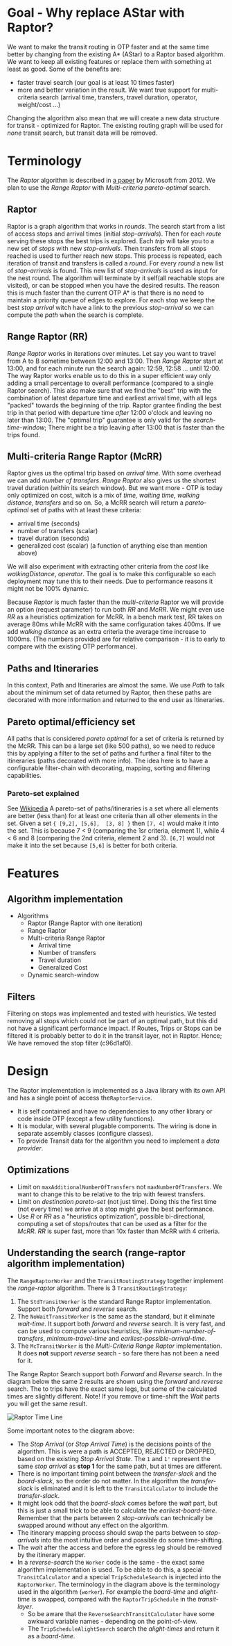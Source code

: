 # Goal - Why replace AStar with Raptor?

We want to make the transit routing in OTP faster and at the same time better by changing from the existing A* (AStar) to a Raptor based algorithm. We want to keep all existing features or replace them with something at least as good. Some of the benefits are:

- faster travel search (our goal is at least 10 times faster)
- more and better variation in the result. We want  true support for multi-criteria search (arrival time, transfers, travel duration, operator, weight/cost ...) 

Changing the algorithm also mean that we will create a new data structure for transit - optimized for Raptor. The existing routing graph will be used for _none_ transit search, but transit data will be removed.

# Terminology
The *Raptor* algorithm is described in [a paper](https://www.microsoft.com/en-us/research/wp-content/uploads/2012/01/raptor_alenex.pdf) by Microsoft from 2012. We plan to use the _Range Raptor_ with _Multi-criteria pareto-optimal_ search.

## Raptor
Raptor is a graph algorithm that works in _rounds_. The search start from a list of access stops and arrival times (initial _stop-arrivals_). Then for each _route_ serving these stops the best trips is explored. Each _trip_ will take you to a new set of _stops_ with new _stop-arrivals_. Then transfers from all stops reached is used to further reach new stops. This process is repeated, each iteration of transit and transfers is called a _round_. For every _round_ a new list of _stop-arrivals_ is found. This new list of _stop-arrivals_ is used as input for the nest round. The algorithm will terminate by it self(all reachable stops are visited), or can be stopped when you have the desired results. The reason this is much faster than the current OTP A* is that there is no need to maintain a priority queue of edges to explore. For each stop we keep the best _stop arrival_ witch have a link to the previous _stop-arrival_ so we can compute the _path_ when the search is complete.

## Range Raptor (RR)
_Range Raptor_ works in iterations over minutes. Let say you want to travel from A to B sometime between 12:00 and 13:00. Then _Range Raptor_ start at 13:00, and for each minute run the search again: 12:59, 12:58 ... until 12:00. The way Raptor works enable us to do this in a super efficient way only adding a small percentage to overall performance (compared to a single Raptor search). This also make sure that we find the "best" trip with the combination of latest departure time and earliest arrival time, with all legs "packed" towards the beginning of the trip. Raptor grantee finding the best trip in that period with departure time _after_ 12:00 o'clock and leaving no later than 13:00. The "optimal trip" guarantee is only valid for the _search-time-window_; There might be a trip leaving after 13:00 that is faster than the trips found. 

## Multi-criteria Range Raptor (McRR) 
Raptor gives us the optimal trip based on _arrival time_. With some overhead we can add _number of transfers_. _Range Raptor_ also gives us the shortest travel duration (within its search window). But we want more - OTP is today only optimized on cost, witch is a mix of _time, waiting time, walking distance, transfers_ and so on. So, a McRR search will return a *pareto-optimal* set of paths with at least these criteria:
- arrival time (seconds)
- number of transfers (scalar)
- travel duration (seconds)
- generalized cost (scalar) (a function of anything else than mention above)

We will also experiment with extracting other criteria from the _cost_ like _walkingDistance_,  _operator_. The goal is to make this configurable so each deployment may tune this to their needs. Due to performance reasons it might not be 100% dynamic.

Because _Raptor_ is much faster than the _multi-criteria_ Raptor we will provide an option (request parameter) to run both _RR_  and _McRR_. We might even use _RR_ as a heuristics optimization for McRR. In a bench mark test, RR takes on average 80ms while McRR with the same configuration takes 400ms. If we add _walking distance_ as an extra criteria the average time increase to 1000ms. (The numbers provided are for relative comparison - it is to early to compare with the existing OTP performance).

## Paths and Itineraries 
In this context, Path and Itineraries are almost the same. We use *Path* to talk about the minimum set of data returned by Raptor, then these paths are decorated with more information and returned to the end user as Itineraries. 

## Pareto optimal/efficiency set
All paths that is considered *pareto optimal* for a set of criteria is returned by the McRR. This can be a large set (like 500 paths), so we need to reduce this by applying a filter to the set of paths and further a final filter to the itineraries (paths decorated with more info). The idea here is to have a configurable filter-chain with decorating, mapping, sorting and filtering capabilities.

### Pareto-set explained
See [Wikipedia](https://en.wikipedia.org/wiki/Pareto_efficiency) A pareto-set of paths/itineraries is a set where all elements are better (less than) for at least one criteria than all other elements in the set. Given a set `{ [9,2], [5,6],  [3, 8] }` then `[7, 4]` would make it into the set. This is because  7 < 9 (comparing the 1sr criteria, element 1), while 4 < 6 and 8 (comparing the 2nd criteria, element 2 and 3). `[6,7]` would not make it into the set because `[5,6]` is better for both criteria.

# Features
## Algorithm implementation
- Algorithms
    - Raptor (Range Raptor with one iteration)
    - Range Raptor
    - Multi-criteria Range Raptor
        - Arrival time
        - Number of transfers
        - Travel duration
        - Generalized Cost
    - Dynamic search-window
    
## Filters
Filtering on stops was implemented and tested with heuristics. We tested removing all stops which could not be part of an optimal path, but this did not have a significant performance impact. If Routes, Trips or Stops can be filtered it is probably better to do it in the transit layer, not in Raptor. Hence; We have removed the stop filter (c96d1af0).

# Design
The Raptor implementation is implemented as a Java library with its own API and has a single point of access the`RaptorService`. 
- It is self contained and have no dependencies to any other library or code inside OTP (except a few utility functions). 
- It is modular, with several plugable components. The wiring is done in separate assembly classes (configure classes).
- To provide Transit data for the algorithm you need to implement a _data provider_.

## Optimizations
- Limit on `maxAdditionalNumberOfTransfers` not `maxNumberOfTransfers`. We want to change this to be relative to the trip with fewest transfers.
- Limit on *destination pareto-set* (not just time). Doing this the first time (not every time) we arrive at a stop might give the best performance.
- Use _R_ or _RR_ as a "heuristics optimization", possible bi-directional, computing a set of stops/routes that can be used as a filter for the _McRR_. _RR_ is super fast, more than 10x faster than McRR with 4 criteria.

## Understanding the search (range-raptor algorithm implementation)
The `RangeRaptorWorker` and the `TransitRoutingStrategy` together implement the _range-raptor_ algorithm. There is 3 `TransitRoutingStrategy`:   
1. The `StdTransitWorker` is the standard Range Raptor implementation. Support both _forward_ and _reverse_ search.
1. The `NoWaitTransitWorker` is the same as the standard, but it eliminate _wait-time_. It support both _forward_ and _reverse_ search. It is very fast, and can be used to compute various heuristics, like _minimum-number-of-transfers_, _minimum-travel-time_ and _earliest-possible-arrival-time_.
1. The `McTransitWorker` is the _Multi-Criteria Range Raptor_ implementation. It does **not** support _reverse_ search - so fare there has not been a need for it.
 
The Range Raptor Search support both _Forward_ and _Reverse_ search. In the diagram below the same 2 results are shown using the _forward_ and _reverse_ search. The to trips have the exact same legs, but some of the calculated times are slightly different. Note! If you remove or time-shift the _Wait_ parts you will get the same result.  

![Raptor Time Line](RaptorTimeLine.svg)

Some important notes to the diagram above:

- The _Stop Arrival_ (or _Stop Arrival Time_) is the decisions points of the algorithm. This is were a path is ACCEPTED, REJECTED or DROPPED, based on the existing _Stop Arrival State_. The `1` and `1'` represent the same _stop arrival_ as **stop 1** for the same path, but at times are different. 
- There is no important timing point between the _transfer-slack_ and the _board-slack_, so the order do not matter. In the algorithm the _transfer-slack_ is eliminated and it is left to the `TransitCalculator` to include the _transfer-slack_.
- It might look odd that the _board-slack_ comes before the _wait_ part, but this is just a small trick to be able to calculate the _earliest-board-time_. Remember that the parts between 2 _stop-arrivals_ can technically be swapped around without any effect on the algorithm. 
- The itinerary mapping process should swap the parts between to _stop-arrivals_ into the most intuitive order and possible do some time-shifting.
- The _wait_ after the access and before the egress leg should be removed by the itinerary mapper.
- In a _reverse-search_ the `Worker` code is the same - the exact same algorithm implementation is used. To be able to do this, a special `TransitCalculator` and a special `TripScheduleSearch` is injected into the `RaptorWorker`. The terminology in the diagram above is the terminology used in the algorithm (`worker`). For example the _board-time_ and _alight-time_ is swapped, compared with the `RaptorTripSchedule` in the _transit-layer_.  
  - So be aware that the `ReverseSearchTransitCalculator` have some awkward variable names - depending on the point-of-view.   
  - The `TripScheduleAlightSearch` search the _alight-times_ and return it as a _board-time_. 






